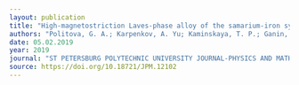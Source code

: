 ```yaml
---
layout: publication
title: "High-magnetostriction Laves-phase alloy of the samarium-iron system: the structure and phase transformations"
authors: "Politova, G. A.; Karpenkov, A. Yu; Kaminskaya, T. P.; Ganin, M. A.; Kumar, R.; Filimonov, A., V"
date: 05.02.2019
year: 2019
journal: "ST PETERSBURG POLYTECHNIC UNIVERSITY JOURNAL-PHYSICS AND MATHEMATICS"
source: https://doi.org/10.18721/JPM.12102
---
```

